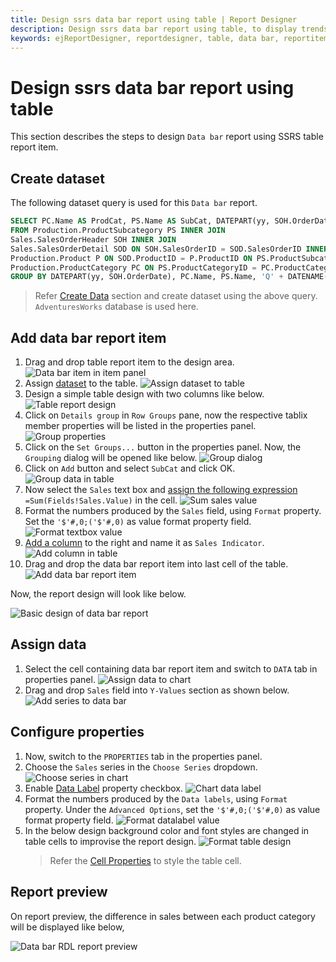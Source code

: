 ```yaml
---
title: Design ssrs data bar report using table | Report Designer
description: Design ssrs data bar report using table, to display trends and changes in data over time with Web Report Designer.
keywords: ejReportDesigner, reportdesigner, table, data bar, reportitem, bold reports, documentation, help, ej, user guide, demo, samples, bold reports, bold reporting
---
```


# Design ssrs data bar report using table

This section describes the steps to design `Data bar` report using SSRS table report item.

## Create dataset

The following dataset query is used for this `Data bar` report.

```sql
SELECT PC.Name AS ProdCat, PS.Name AS SubCat, DATEPART(yy, SOH.OrderDate) AS OrderYear, 'Q' + DATENAME(qq, SOH.OrderDate) AS OrderQtr,SUM(SOD.UnitPrice * SOD.OrderQty) AS Sales
FROM Production.ProductSubcategory PS INNER JOIN
Sales.SalesOrderHeader SOH INNER JOIN
Sales.SalesOrderDetail SOD ON SOH.SalesOrderID = SOD.SalesOrderID INNER JOIN
Production.Product P ON SOD.ProductID = P.ProductID ON PS.ProductSubcategoryID = P.ProductSubcategoryID INNER JOIN
Production.ProductCategory PC ON PS.ProductCategoryID = PC.ProductCategoryID
GROUP BY DATEPART(yy, SOH.OrderDate), PC.Name, PS.Name, 'Q' + DATENAME(qq, SOH.OrderDate), PS.ProductSubcategoryID
```

> Refer [Create Data](/designer-guide/report-designer/manage-data/dataset/create-an-embedded-dataset/#create-an-embedded-dataset) section and create dataset using the above query. `AdventuresWorks` database is used here.

## Add data bar report item

1. Drag and drop table report item to the design area.
![Data bar item in item panel](/static/assets/on-premise/images/report-designer/report-items/data-bar/design/add-table.png)
2. Assign [dataset](/designer-guide/report-designer/report-items/tablix/assign-data-to-tablix-data-region/#assign-data-from-properties-panel) to the table.
![Assign dataset to table](/static/assets/on-premise/images/report-designer/report-items/data-bar/design/assign-data.png)
3. Design a simple table design with two columns like below.
![Table report design](/static/assets/on-premise/images/report-designer/report-items/data-bar/design/basic-table-design.png)
4. Click on `Details group` in `Row Groups` pane, now the respective tablix member properties will be listed in the properties panel.
![Group properties](/static/assets/on-premise/images/report-designer/report-items/data-bar/design/select-detail-group.png)
5. Click on the `Set Groups...` button in the properties panel. Now, the `Grouping` dialog will be opened like below.
![Group dialog](/static/assets/on-premise/images/report-designer/report-items/data-bar/design/group-dialog.png)
6. Click on `Add` button and select `SubCat` and click OK.
![Group data in table](/static/assets/on-premise/images/report-designer/report-items/data-bar/design/group-data.png)
7. Now select the `Sales` text box and [assign the following expression](/designer-guide/report-designer/report-items/tablix/assign-data-to-tablix-data-region/#edit-expression-in-properties-panel) `=Sum(Fields!Sales.Value)` in the cell.
![Sum sales value](/static/assets/on-premise/images/report-designer/report-items/data-bar/design/sum-sales-value.png)
8. Format the numbers produced by the `Sales` field, using `Format` property. Set the `'$'#,0;('$'#,0)` as value format property field.
![Format textbox value](/static/assets/on-premise/images/report-designer/report-items/data-bar/design/format-sales-value.png)
9. [Add a column](/report-designer/report-items/tablix/insert-or-delete-a-column-ssrs/#insert-a-column) to the right and name it as `Sales Indicator`.
![Add column in table](/static/assets/on-premise/images/report-designer/report-items/data-bar/design/add-column.png)
10. Drag and drop the data bar report item into last cell of the table.
![Add data bar report item](/static/assets/on-premise/images/report-designer/report-items/data-bar/design/add-databar.png)

Now, the report design will look like below.

![Basic design of data bar report](/static/assets/on-premise/images/report-designer/report-items/data-bar/design/intial-design.png)

## Assign data

1. Select the cell containing data bar report item and switch to `DATA` tab in properties panel.
![Assign data to chart](/static/assets/on-premise/images/report-designer/report-items/data-bar/design/switch-data-assign.png)
2. Drag and drop `Sales` field into `Y-Values` section as shown below.
![Add series to data bar](/static/assets/on-premise/images/report-designer/report-items/data-bar/design/assign-series-value.png)

## Configure properties

1. Now, switch to the `PROPERTIES` tab in the properties panel.
2. Choose the `Sales` series in the  `Choose Series` dropdown.
![Choose series in chart](/static/assets/on-premise/images/report-designer/report-items/data-bar/design/choose-series.png)
3. Enable  [Data Label](/designer-guide/report-designer/report-items/chart/data-label/) property checkbox.
![Chart data label](/static/assets/on-premise/images/report-designer/report-items/data-bar/design/enable-data-label.png)
4. Format the numbers produced by the `Data labels`, using `Format` property. Under the `Advanced Options`, set the `'$'#,0;('$'#,0)` as value format property field.
![Format datalabel value](/static/assets/on-premise/images/report-designer/report-items/data-bar/design/format-values.png)
5. In the below design background color and font styles are changed in table cells to improvise the report design.
![Format table design](/static/assets/on-premise/images/report-designer/report-items/data-bar/design/format-report.png)
    > Refer the [Cell Properties](/designer-guide/report-designer/report-items/tablix/cell-properties/#cell-properties) to style the table cell.

## Report preview

On report preview, the difference in sales between each product category will be displayed like below,

![Data bar RDL report preview](/static/assets/on-premise/images/report-designer/report-items/data-bar/design/report-preview.png)